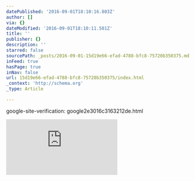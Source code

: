```yaml
---
datePublished: '2016-09-01T18:10:16.803Z'
author: []
via: {}
dateModified: '2016-09-01T18:10:11.501Z'
title: ''
publisher: {}
description: ''
starred: false
sourcePath: _posts/2016-09-01-15d19e66-efad-4788-bfc8-75720b350375.md
inFeed: true
hasPage: true
inNav: false
url: 15d19e66-efad-4788-bfc8-75720b350375/index.html
_context: 'http://schema.org'
_type: Article

---
```

google-site-verification: google2e3016c3163212de.html

![](https://the-grid-user-content.s3-us-west-2.amazonaws.com/e2434d51-6481-4ef4-9b66-bb4698f69fe1.html)